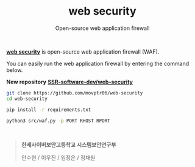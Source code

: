 <div align="center">

# web security
Open-source web application firewall

</div><br />

[**web security**](https://github.com/movptr06/web-security) is open-source web application firewall (WAF).

You can easily run the web application firewall by entering the command below.

**New repository** [**SSR-software-dev/web-security**](https://github.com/SSR-software-dev/web-security)

```bash
git clone https://github.com/movptr06/web-security
cd web-security

pip install -r requirements.txt

python3 src/waf.py -p PORT RHOST RPORT
```

<br />

> **한세사이버보안고등학교 시스템보안연구부**
> 
> 안수현 / 이우진 / 임정은 / 정채원
